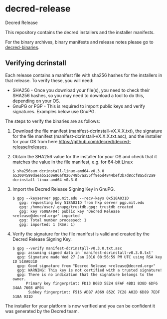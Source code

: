 # decred-release
Decred Release

This repository contains the decred installers and the installer manifests.

For the binary archives, binary manifests and release notes please 
go to [decred-binaries](https://github.com/decred/decred-binaries).

## Verifying dcrinstall

Each release contains a manifest file with sha256 hashes for the
installers in that release.  To verify these, you will need:

* SHA256 - Once you download your file(s), you need to check their
  SHA256 hashes, so you may need to download a tool to do this,
  depending on your OS.
* GnuPG or PGP - This is required to import public keys and verify
  signatures. Examples below use GnuPG.

The steps to verify the binaries are as follows:

1. Download the file manifest (manifest-dcrinstall-vX.X.X.txt), the signature for the file manifest (manifest-dcrinstall-vX.X.X.txt.asc), and the installer for your OS from here https://github.com/decred/decred-release/releases.
2. Obtain the SHA256 value for the installer for your OS and check that it matches the value in the file manifest, e.g. for 64-bit Linux

   ```
   $ sha256sum dcrinstall-linux-amd64-v0.3.0
   a53004599daeab51c0e86af026748b7aa55ff9e5d4844bef3b7d8ccf8a5d72a9  dcrinstall-linux-amd64-v0.3.0
   ```

3. Import the Decred Release Signing Key in GnuPG.
   ```
   $ gpg --keyserver pgp.mit.edu --recv-keys 0x518A031D
      gpg: requesting key 518A031D from hkp server pgp.mit.edu
      gpg: /home/user/.gnupg/trustdb.gpg: trustdb created
      gpg: key 7608AF04: public key "Decred Release <release@decred.org>" imported
      gpg: Total number processed: 1
      gpg: imported: 1 (RSA: 1)
   ```
4. Verify the signature for the file manifest is valid and created by
the Decred Release Signing Key.

	```
   $ gpg --verify manifest-dcrinstall-v0.3.0.txt.asc
      gpg: assuming signed data in `manifest-dcrinstall-v0.3.0.txt'
      gpg: Signature made Wed 27 Jan 2016 08:56:59 PM UTC using RSA key ID 518A031D
      gpg: Good signature from "Decred Release <release@decred.org>"
      gpg: WARNING: This key is not certified with a trusted signature!
      gpg: There is no indication that the signature belongs to the owner.
          Primary key fingerprint: FD13 B683 5E24 8FAF 4BD1 838D 6DF6 34AA 7608 AF04
           Subkey fingerprint: F516 ADB7 A069 852C 7C28 A02D 6D89 7EDF 518A 031D
   ```

The installer for your platform is now verified and you can be confident
it was generated by the Decred team.
